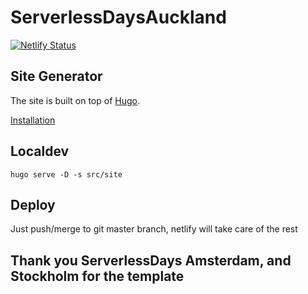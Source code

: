 # ServerlessDaysAuckland

[![Netlify Status](https://api.netlify.com/api/v1/badges/4df70081-c1e8-4269-bbf8-08252593a5f2/deploy-status)](https://app.netlify.com/sites/infallible-kepler-08ba9c/deploys)

## Site Generator

The site is built on top of [Hugo](https://gohugo.io).

[Installation](https://gohugo.io/getting-started/installing/)

## Localdev

```
hugo serve -D -s src/site
```

## Deploy

Just push/merge to git master branch, netlify will take care of the rest

## Thank you ServerlessDays Amsterdam, and Stockholm for the template
